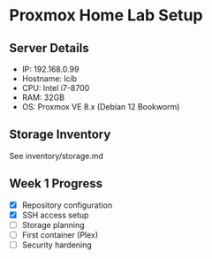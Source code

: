 # Proxmox Home Lab Setup

## Server Details
- IP: 192.168.0.99
- Hostname: lcib
- CPU: Intel i7-8700
- RAM: 32GB
- OS: Proxmox VE 8.x (Debian 12 Bookworm)

## Storage Inventory
See inventory/storage.md

## Week 1 Progress
- [x] Repository configuration
- [x] SSH access setup
- [ ] Storage planning
- [ ] First container (Plex)
- [ ] Security hardening
